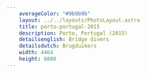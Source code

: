 ```yaml
---
    averageColor: "#9b9b9b"
    layout: ../../layouts/PhotoLayout.astro
    title: porto-portugal-2015
    description: Porto, Portugal (2015)
    detailsenglish: Bridge divers
    detailsdutch: Brugduikers
    width: 4464
    height: 6800
---
```

